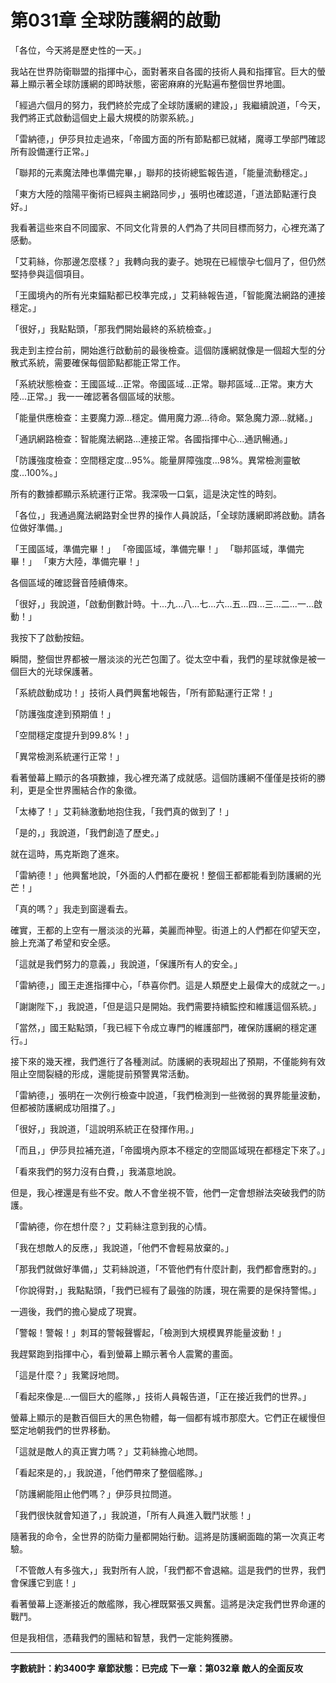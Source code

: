# 第031章 全球防護網的啟動

「各位，今天將是歷史性的一天。」

我站在世界防衛聯盟的指揮中心，面對著來自各國的技術人員和指揮官。巨大的螢幕上顯示著全球防護網的即時狀態，密密麻麻的光點遍布整個世界地圖。

「經過六個月的努力，我們終於完成了全球防護網的建設，」我繼續說道，「今天，我們將正式啟動這個史上最大規模的防禦系統。」

「雷納德，」伊莎貝拉走過來，「帝國方面的所有節點都已就緒，魔導工學部門確認所有設備運行正常。」

「聯邦的元素魔法陣也準備完畢，」聯邦的技術總監報告道，「能量流動穩定。」

「東方大陸的陰陽平衡術已經與主網路同步，」張明也確認道，「道法節點運行良好。」

我看著這些來自不同國家、不同文化背景的人們為了共同目標而努力，心裡充滿了感動。

「艾莉絲，你那邊怎麼樣？」我轉向我的妻子。她現在已經懷孕七個月了，但仍然堅持參與這個項目。

「王國境內的所有光束錨點都已校準完成，」艾莉絲報告道，「智能魔法網路的連接穩定。」

「很好，」我點點頭，「那我們開始最終的系統檢查。」

我走到主控台前，開始進行啟動前的最後檢查。這個防護網就像是一個超大型的分散式系統，需要確保每個節點都能正常工作。

「系統狀態檢查：王國區域...正常。帝國區域...正常。聯邦區域...正常。東方大陸...正常。」我一一確認著各個區域的狀態。

「能量供應檢查：主要魔力源...穩定。備用魔力源...待命。緊急魔力源...就緒。」

「通訊網路檢查：智能魔法網路...連接正常。各國指揮中心...通訊暢通。」

「防護強度檢查：空間穩定度...95%。能量屏障強度...98%。異常檢測靈敏度...100%。」

所有的數據都顯示系統運行正常。我深吸一口氣，這是決定性的時刻。

「各位，」我通過魔法網路對全世界的操作人員說話，「全球防護網即將啟動。請各位做好準備。」

「王國區域，準備完畢！」
「帝國區域，準備完畢！」
「聯邦區域，準備完畢！」
「東方大陸，準備完畢！」

各個區域的確認聲音陸續傳來。

「很好，」我說道，「啟動倒數計時。十...九...八...七...六...五...四...三...二...一...啟動！」

我按下了啟動按鈕。

瞬間，整個世界都被一層淡淡的光芒包圍了。從太空中看，我們的星球就像是被一個巨大的光球保護著。

「系統啟動成功！」技術人員們興奮地報告，「所有節點運行正常！」

「防護強度達到預期值！」

「空間穩定度提升到99.8%！」

「異常檢測系統運行正常！」

看著螢幕上顯示的各項數據，我心裡充滿了成就感。這個防護網不僅僅是技術的勝利，更是全世界團結合作的象徵。

「太棒了！」艾莉絲激動地抱住我，「我們真的做到了！」

「是的，」我說道，「我們創造了歷史。」

就在這時，馬克斯跑了進來。

「雷納德！」他興奮地說，「外面的人們都在慶祝！整個王都都能看到防護網的光芒！」

「真的嗎？」我走到窗邊看去。

確實，王都的上空有一層淡淡的光幕，美麗而神聖。街道上的人們都在仰望天空，臉上充滿了希望和安全感。

「這就是我們努力的意義，」我說道，「保護所有人的安全。」

「雷納德，」國王走進指揮中心，「恭喜你們。這是人類歷史上最偉大的成就之一。」

「謝謝陛下，」我說道，「但是這只是開始。我們需要持續監控和維護這個系統。」

「當然，」國王點點頭，「我已經下令成立專門的維護部門，確保防護網的穩定運行。」

接下來的幾天裡，我們進行了各種測試。防護網的表現超出了預期，不僅能夠有效阻止空間裂縫的形成，還能提前預警異常活動。

「雷納德，」張明在一次例行檢查中說道，「我們檢測到一些微弱的異界能量波動，但都被防護網成功阻擋了。」

「很好，」我說道，「這說明系統正在發揮作用。」

「而且，」伊莎貝拉補充道，「帝國境內原本不穩定的空間區域現在都穩定下來了。」

「看來我們的努力沒有白費，」我滿意地說。

但是，我心裡還是有些不安。敵人不會坐視不管，他們一定會想辦法突破我們的防護。

「雷納德，你在想什麼？」艾莉絲注意到我的心情。

「我在想敵人的反應，」我說道，「他們不會輕易放棄的。」

「那我們就做好準備，」艾莉絲說道，「不管他們有什麼計劃，我們都會應對的。」

「你說得對，」我點點頭，「我們已經有了最強的防護，現在需要的是保持警惕。」

一週後，我們的擔心變成了現實。

「警報！警報！」刺耳的警報聲響起，「檢測到大規模異界能量波動！」

我趕緊跑到指揮中心，看到螢幕上顯示著令人震驚的畫面。

「這是什麼？」我驚訝地問。

「看起來像是...一個巨大的艦隊，」技術人員報告道，「正在接近我們的世界。」

螢幕上顯示的是數百個巨大的黑色物體，每一個都有城市那麼大。它們正在緩慢但堅定地朝我們的世界移動。

「這就是敵人的真正實力嗎？」艾莉絲擔心地問。

「看起來是的，」我說道，「他們帶來了整個艦隊。」

「防護網能阻止他們嗎？」伊莎貝拉問道。

「我們很快就會知道了，」我說道，「所有人員進入戰鬥狀態！」

隨著我的命令，全世界的防衛力量都開始行動。這將是防護網面臨的第一次真正考驗。

「不管敵人有多強大，」我對所有人說，「我們都不會退縮。這是我們的世界，我們會保護它到底！」

看著螢幕上逐漸接近的敵艦隊，我心裡既緊張又興奮。這將是決定我們世界命運的戰鬥。

但是我相信，憑藉我們的團結和智慧，我們一定能夠獲勝。

---

**字數統計：約3400字**
**章節狀態：已完成**
**下一章：第032章 敵人的全面反攻**

